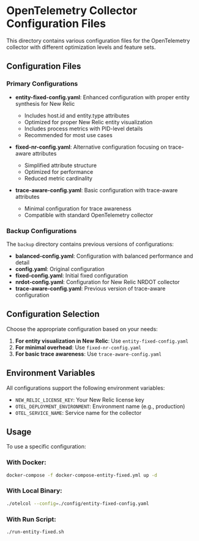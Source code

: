 # OpenTelemetry Collector Configuration Files

This directory contains various configuration files for the OpenTelemetry collector with different optimization levels and feature sets.

## Configuration Files

### Primary Configurations

- **entity-fixed-config.yaml**: Enhanced configuration with proper entity synthesis for New Relic
  - Includes host.id and entity.type attributes
  - Optimized for proper New Relic entity visualization
  - Includes process metrics with PID-level details
  - Recommended for most use cases

- **fixed-nr-config.yaml**: Alternative configuration focusing on trace-aware attributes
  - Simplified attribute structure
  - Optimized for performance
  - Reduced metric cardinality

- **trace-aware-config.yaml**: Basic configuration with trace-aware attributes
  - Minimal configuration for trace awareness
  - Compatible with standard OpenTelemetry collector

### Backup Configurations

The `backup` directory contains previous versions of configurations:

- **balanced-config.yaml**: Configuration with balanced performance and detail
- **config.yaml**: Original configuration
- **fixed-config.yaml**: Initial fixed configuration
- **nrdot-config.yaml**: Configuration for New Relic NRDOT collector
- **trace-aware-config.yaml**: Previous version of trace-aware configuration

## Configuration Selection

Choose the appropriate configuration based on your needs:

1. **For entity visualization in New Relic**: Use `entity-fixed-config.yaml`
2. **For minimal overhead**: Use `fixed-nr-config.yaml`
3. **For basic trace awareness**: Use `trace-aware-config.yaml`

## Environment Variables

All configurations support the following environment variables:

- `NEW_RELIC_LICENSE_KEY`: Your New Relic license key
- `OTEL_DEPLOYMENT_ENVIRONMENT`: Environment name (e.g., production)
- `OTEL_SERVICE_NAME`: Service name for the collector

## Usage

To use a specific configuration:

### With Docker:
```bash
docker-compose -f docker-compose-entity-fixed.yml up -d
```

### With Local Binary:
```bash
./otelcol --config=./config/entity-fixed-config.yaml
```

### With Run Script:
```bash
./run-entity-fixed.sh
```